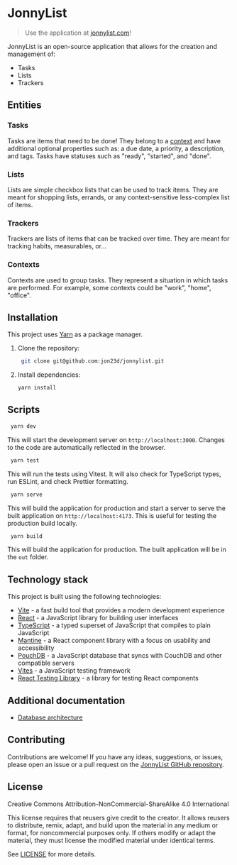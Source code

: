 # JonnyList

> Use the application at [jonnylist.com](https://jonnylist.com)!

JonnyList is an open-source application that allows for the creation and management of:

* Tasks
* Lists
* Trackers

## Entities

### Tasks

Tasks are items that need to be done! They belong to a [context](#contexts) and have additional optional properties such
as: a due date, a priority, a description, and tags. Tasks have statuses such as "ready", "started", and "done".

### Lists
Lists are simple checkbox lists that can be used to track items. They are meant for shopping lists, errands, or any
context-sensitive less-complex list of items.

### Trackers
Trackers are lists of items that can be tracked over time. They are meant for tracking habits, measurables, or...

### Contexts
Contexts are used to group tasks. They represent a situation in which tasks are performed. For example, some contexts
could be "work", "home", "office".

## Installation

This project uses [Yarn](https://yarnpkg.com/) as a package manager.

1. Clone the repository:
   ```bash
    git clone git@github.com:jon23d/jonnylist.git
   ```
2. Install dependencies:
   ```bash
   yarn install
   ```

## Scripts
```bash
 yarn dev
```
This will start the development server on `http://localhost:3000`. Changes to the code are automatically reflected
in the browser.

```bash
 yarn test
```
This will run the tests using Vitest. It will also check for TypeScript types, run ESLint, and check Prettier formatting.

```bash
 yarn serve
```
This will build the application for production and start a server to serve the built application
on `http://localhost:4173`. This is useful for testing the production build locally.

```bash
 yarn build
```
This will build the application for production. The built application will be in the `out` folder.

## Technology stack
This project is built using the following technologies:
* [Vite](https://vite.dev/) - a fast build tool that provides a modern development experience
* [React](https://reactjs.org/) - a JavaScript library for building user interfaces
* [TypeScript](https://www.typescriptlang.org/) - a typed superset of JavaScript that compiles to plain JavaScript
* [Mantine](https://mantine.dev/) - a React component library with a focus on usability and accessibility
* [PouchDB](https://pouchdb.com/) - a JavaScript database that syncs with CouchDB and other compatible servers
* [Vites](https://vitest.dev/) - a JavaScript testing framework
* [React Testing Library](https://testing-library.com/docs/react-testing-library/intro) - a library for testing React components

## Additional documentation

* [Database architecture](docs/database-architecture.md)

## Contributing
Contributions are welcome! If you have any ideas, suggestions, or issues, please open an issue or a pull request on
the [JonnyList GitHub repository](https://github.com/jon23d/jonnylist).

## License
Creative Commons Attribution-NonCommercial-ShareAlike 4.0 International

This license requires that reusers give credit to the creator. It allows reusers to distribute, remix, adapt, and build
upon the material in any medium or format, for noncommercial purposes only. If others modify or adapt the material,
they must license the modified material under identical terms.

See [LICENSE](LICENSE) for more details.

